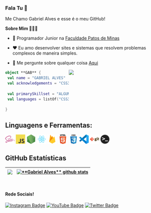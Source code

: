 ### Fala Tu 👋

Me Chamo Gabriel Alves e esse é o meu GitHub!

**Sobre Mim 👨🏻‍💻**

- 💼 Programador Junior na [Faculdade Patos de Minas](https://faculdadepatosdeminas.edu.br)

- ❤️ Eu amo desenvolver sites e sistemas que resolvem problemas complexos de maneira simples.

- 💬 Me pergunte sobre qualquer coisa [Aqui](https://instagram.com/gbr.code/)

<img align="right" width="300" src="https://cdn.dribbble.com/users/3089141/screenshots/10144546/media/e0c873467a23a56feb95f8c4b4406d93.gif" />

```kotlin
object **GAB** {
 val name = "GABRIEL ALVES"
 val acknowledgements = "CSS3"
 
 val primarySkillset = "ALGUMAS HABILIDADES"
 val languages = listOf("CSS3", "Javascript", "Sass", "Node", "Next", "React") 

}
```

## **Linguagens e Ferramentas:**  

<code><img height="30" src="https://raw.githubusercontent.com/github/explore/80688e429a7d4ef2fca1e82350fe8e3517d3494d/topics/sass/sass.png"></code>
<code><img height="30" src="https://raw.githubusercontent.com/github/explore/80688e429a7d4ef2fca1e82350fe8e3517d3494d/topics/javascript/javascript.png"></code>
<code><img height="30" src="https://raw.githubusercontent.com/github/explore/80688e429a7d4ef2fca1e82350fe8e3517d3494d/topics/nodejs/nodejs.png"></code>
<code><img height="30" src="https://raw.githubusercontent.com/github/explore/80688e429a7d4ef2fca1e82350fe8e3517d3494d/topics/react/react.png"></code>
<code><img height="30" src="https://raw.githubusercontent.com/github/explore/80688e429a7d4ef2fca1e82350fe8e3517d3494d/topics/firebase/firebase.png"></code>
<code><img height="30" src="https://raw.githubusercontent.com/github/explore/80688e429a7d4ef2fca1e82350fe8e3517d3494d/topics/html/html.png"></code>
<code><img height="30" src="https://raw.githubusercontent.com/github/explore/80688e429a7d4ef2fca1e82350fe8e3517d3494d/topics/css/css.png"></code>
<code><img height="30" src="https://raw.githubusercontent.com/github/explore/80688e429a7d4ef2fca1e82350fe8e3517d3494d/topics/visual-studio-code/visual-studio-code.png"></code>
<code><img height="30" src="https://raw.githubusercontent.com/github/explore/80688e429a7d4ef2fca1e82350fe8e3517d3494d/topics/git/git.png"></code>
<code><img height="30" src="https://raw.githubusercontent.com/github/explore/80688e429a7d4ef2fca1e82350fe8e3517d3494d/topics/terminal/terminal.png"></code>

## **GitHub Estatísticas**

| <a href="https://github.com/Gurupreet"><img align="center" src="https://github-readme-stats.vercel.app/api/top-langs/?username=gabrielweises&theme=material-palenight&hide_langs_below=1" /></a> | <a href="https://github.com/Gurupreet"><img align="center" src="https://github-readme-stats.vercel.app/api?username=gabrielweises&show_icons=true&theme=material-palenight&line_height=27" alt="**Gabriel Alves** github stats"/></a> |
| ------------- | ------------- |

<br>

#### Rede Sociais!

[![Instagram Badge](https://img.shields.io/badge/Instagram-E4405F?style=for-the-badge&logo=instagram&logoColor=white)](https://instagram.com/gbr.code/)
[![YouTube Badge](https://img.shields.io/badge/YouTube-FF0000?style=for-the-badge&logo=youtube&logoColor=white)](https://www.youtube.com/channel/UC4pNKzi1GP58B0HZcWUhZyQ)
[![Twitter Badge](https://img.shields.io/badge/Twitter-1DA1F2?style=for-the-badge&logo=twitter&logoColor=white)](https://twitter.com/gabrielberners)


